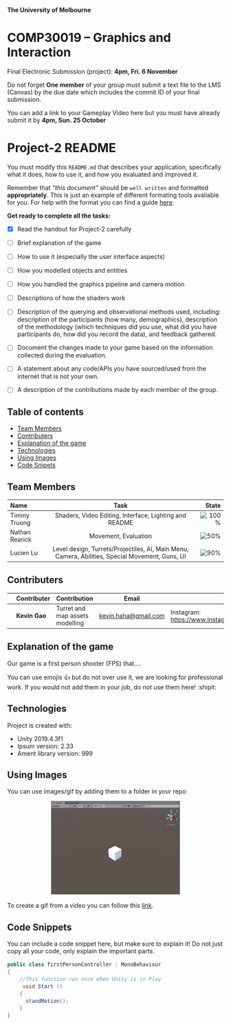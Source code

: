 **The University of Melbourne**
# COMP30019 – Graphics and Interaction

Final Electronic Submission (project): **4pm, Fri. 6 November**

Do not forget **One member** of your group must submit a text file to the LMS (Canvas) by the due date which includes the commit ID of your final submission.

You can add a link to your Gameplay Video here but you must have already submit it by **4pm, Sun. 25 October**

# Project-2 README

You must modify this `README.md` that describes your application, specifically what it does, how to use it, and how you evaluated and improved it.

Remember that _"this document"_ should be `well written` and formatted **appropriately**. This is just an example of different formating tools available for you. For help with the format you can find a guide [here](https://docs.github.com/en/github/writing-on-github).


**Get ready to complete all the tasks:**

- [x] Read the handout for Project-2 carefully

- [ ] Brief explanation of the game

- [ ] How to use it (especially the user interface aspects)

- [ ] How you modelled objects and entities

- [ ] How you handled the graphics pipeline and camera motion

- [ ] Descriptions of how the shaders work

- [ ] Description of the querying and observational methods used, including: description of the participants (how many, demographics), description of the methodology (which techniques did you use, what did you have participants do, how did you record the data), and feedback gathered.

- [ ] Document the changes made to your game based on the information collected during the evaluation.

- [ ] A statement about any code/APIs you have sourced/used from the internet that is not your own.

- [ ] A description of the contributions made by each member of the group.

## Table of contents
* [Team Members](#team-members)
* [Contributers](#contributers)
* [Explanation of the game](#explanation-of-the-game)
* [Technologies](#technologies)
* [Using Images](#using-images)
* [Code Snipets ](#code-snippets)

## Team Members

| Name | Task | State |
| :---         |     :---:      |          ---: |
| Timmy Truong  | Shaders, Video Editing, Interface, Lighting and README     |![100%](https://progress-bar.dev/30)|
| Nathan Rearick    | Movement, Evaluation     |![50%](https://progress-bar.dev/50)|
| Lucien Lu    | Level design, Turrets/Projectiles, AI, Main Menu, Camera, Abilities, Special Movement, Guns, UI      |![90%](https://progress-bar.dev/60)|

## Contributers

| | Contributer | Contribution | Email | Other |
|---|---|---|---|---|
| <p align="center"><img src="kevingaoinsta.PNG"  width="300" ></p> | <b>Kevin Gao</b> | Turret and map assets modelling | kevin.haha@gmail.com | Instagram: https://www.instagram.com/keving_win98se/ |
## Explanation of the game
Our game is a first person shooter (FPS) that....

You can use emojis :+1: but do not over use it, we are looking for professional work. If you would not add them in your job, do not use them here! :shipit:

	
## Technologies
Project is created with:
* Unity 2019.4.3f1
* Ipsum version: 2.33
* Ament library version: 999

## Using Images

You can use images/gif by adding them to a folder in your repo:

<p align="center">
  <img src="Gifs/Q1-1.gif"  width="300" >
</p>

To create a gif from a video you can follow this [link](https://ezgif.com/video-to-gif/ezgif-6-55f4b3b086d4.mov).

## Code Snippets 

You can include a code snippet here, but make sure to explain it! 
Do not just copy all your code, only explain the important parts.

```c#
public class firstPersonController : MonoBehaviour
{
    //This function run once when Unity is in Play
     void Start ()
    {
      standMotion();
    }
}
```




